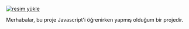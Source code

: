 <a href="https://alicaliskandev.com"><img src="https://resmim.net/cdn/2024/03/22/fNQTGF.png" alt="resim yükle" border="0" /></a>



Merhabalar, bu proje Javascript'i öğrenirken yapmış olduğum bir projedir.
